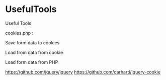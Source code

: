 UsefulTools
===========

Useful Tools

cookies.php :

Save form data to cookies

Load from data from cookie

Load form data from PHP

https://github.com/jquery/jquery
https://github.com/carhartl/jquery-cookie
